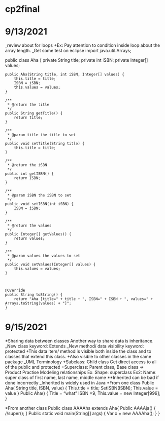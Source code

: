 # cp2final
# 9/13/2021
_review about for loops
	+Ex: Pay attention to condition inside loop about the array length.
_Get some test on eclipse
import java.util.Arrays;

public class Aha {
    private String title;
    private int ISBN;
    private Integer[] values;
    
    public Aha(String title, int iSBN, Integer[] values) {
        this.title = title;
        ISBN = iSBN;
        this.values = values;
    }

    /**
     * @return the title
     */
    public String getTitle() {
        return title;
    }

    /**
     * @param title the title to set
     */
    public void setTitle(String title) {
        this.title = title;
    }

    /**
     * @return the iSBN
     */
    public int getISBN() {
        return ISBN;
    }

    /**
     * @param iSBN the iSBN to set
     */
    public void setISBN(int iSBN) {
        ISBN = iSBN;
    }

    /**
     * @return the values
     */
    public Integer[] getValues() {
        return values;
    }

    /**
     * @param values the values to set
     */
    public void setValues(Integer[] values) {
        this.values = values;
    }

    
    
    @Override
    public String toString() {
        return "Aha [title=" + title + ", ISBN=" + ISBN + ", values=" + Arrays.toString(values) + "]";
    }


# 9/15/2021
*Sharing data between classes
Another way to share data is inheritance.
_New class keyword: Extends
_New method/ data visibility keyword: protected
+This data item/ method is visible both inside the class and to classes that extend this class.
+Also visible to other classes in the same package
_UML 
Terminology
+Subclass: Child class
	Get direct access to all of the public and protected
+Superclass: Parent class, Base class => Product
Practise Modeling relationships
Ex: Shape: superclass
Ex2: Name: super class of first name, last name, middle name
**Inherited can be bad if done incorrectly
_Inherited is widely used in Java
*From one class
Public Aha( String title, ISBN, value) {
	This.title = title;
SetISBN(ISBN);
This.value = value
}
Public Aha() {
	Title = “what”
ISBN =9;
This.value = new Integer[999];
}

*From another class
Public class AAAAha extends Aha{
Public AAAAja() {
	//super();
}
Public static void main(String[] args) {
Var x = new AAAAha();
}
}
